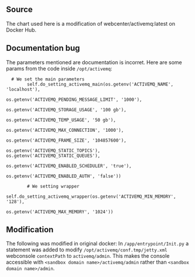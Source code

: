 ## Source
The chart used here is a modification of
webcenter/activemq:latest  on Docker Hub. 

## Documentation bug

The parameters mentioned are documentation is incorret.  Here are some params from the code inside `/opt/activemq`:

```
  # We set the main parameters
        self.do_setting_activemq_main(os.getenv('ACTIVEMQ_NAME', 'localhost'),
                                            os.getenv('ACTIVEMQ_PENDING_MESSAGE_LIMIT', '1000'),
                                            os.getenv('ACTIVEMQ_STORAGE_USAGE', '100 gb'),
                                            os.getenv('ACTIVEMQ_TEMP_USAGE', '50 gb'),
                                            os.getenv('ACTIVEMQ_MAX_CONNECTION', '1000'),
                                            os.getenv('ACTIVEMQ_FRAME_SIZE', '104857600'),
                                            os.getenv('ACTIVEMQ_STATIC_TOPICS'), os.getenv('ACTIVEMQ_STATIC_QUEUES'),
                                            os.getenv('ACTIVEMQ_ENABLED_SCHEDULER', 'true'),
                                            os.getenv('ACTIVEMQ_ENABLED_AUTH', 'false'))

        # We setting wrapper
        self.do_setting_activemq_wrapper(os.getenv('ACTIVEMQ_MIN_MEMORY', '128'),
                                               os.getenv('ACTIVEMQ_MAX_MEMORY', '1024'))
```

## Modification
The following was modified in original docker:
In `/app/entrypoint/Init.py` a statement was added to modify `/opt/activemq/conf.tmp/jetty.xml` webconsole `contextPath` to `activemq/admin`.  This makes the console accessible with `<sandbox domain name>/activemq/admin` rather than `<sandbox domain name>/admin`.

